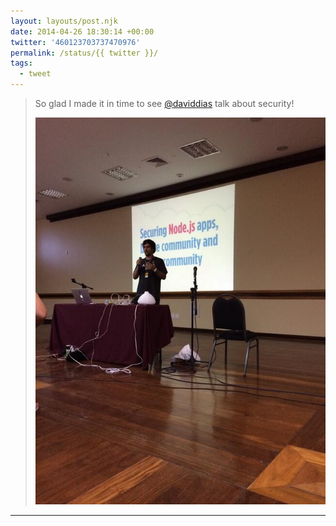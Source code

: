 ```yaml
---
layout: layouts/post.njk
date: 2014-04-26 18:30:14 +00:00
twitter: '460123703737470976'
permalink: /status/{{ twitter }}/
tags: 
  - tweet
---
```


> So glad I made it in time to see [@daviddias](https://twitter.com/daviddias) talk about security! 
> 
> ![David Dias](/img/460123703737470976-BmKwBk3CEAEVGya.jpg)

---
